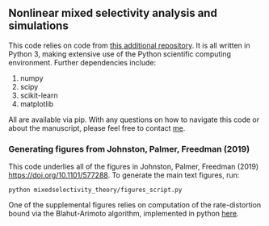 ## Nonlinear mixed selectivity analysis and simulations

This code relies on code from
[this additional repository](https://github.com/wj2/general-neural). It is all
written in Python 3, making
extensive use of the Python scientific computing environment. Further
dependencies include:
1. numpy  
2. scipy  
3. scikit-learn
4. matplotlib  

All are available via pip. With any questions on how to navigate this code or
about the manuscript, please
feel free to contact [me](https://wj2.github.io/).

### Generating figures from Johnston, Palmer, Freedman (2019)
This code underlies all of the figures in Johnston, Palmer, Freedman
(2019) https://doi.org/10.1101/577288. To generate
the main text figures, run:
```
python mixedselectivity_theory/figures_script.py
```
One of the supplemental figures relies on computation
of the rate-distortion bound via the Blahut-Arimoto algorithm, implemented in
python [here](https://github.com/alonkipnis/BlahutArimoto).

